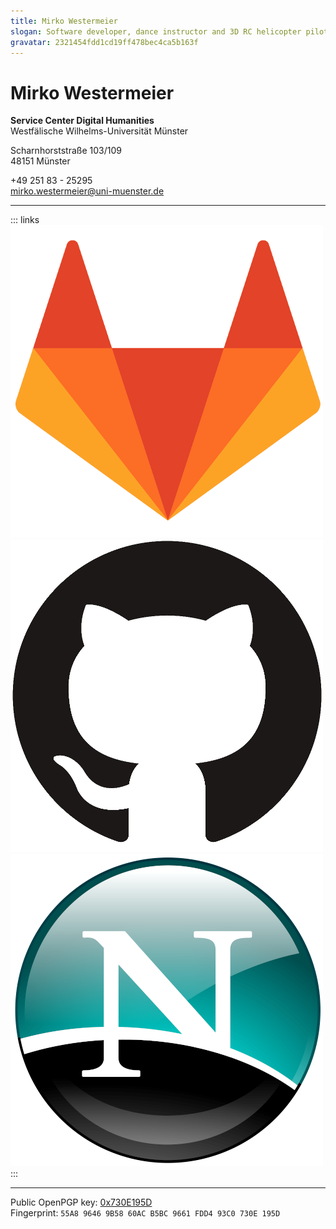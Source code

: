 ```yaml
---
title: Mirko Westermeier
slogan: Software developer, dance instructor and 3D RC helicopter pilot with a passion for teaching
gravatar: 2321454fdd1cd19ff478bec4ca5b163f
---
```


# Mirko Westermeier

**Service Center Digital Humanities**  
Westfälische Wilhelms-Universität Münster

Scharnhorststraße 103/109  
48151 Münster

+49 251 83 - 25295  
[mirko.westermeier@uni-muenster.de][mail]

---

::: links
[![ZIV GitLab: \@memowe][img-gl]][zgl]
[![GitHub: \@memowe][img-gh]][gh]
[![mirko.westermeier.de][img-www]][mwde]
:::

---

Public OpenPGP key: [0x730E195D][pgp]  
Fingerprint: `55A8 9646 9B58 60AC B5BC 9661 FDD4 93C0 730E 195D`

[mail]: mailto:mirko.westermeier@uni-muenster.de
[zgl]: https://zivgitlab.uni-muenster.de/memowe
[gh]: https://github.com/memowe
[mwde]: http://mirko.westermeier.de/
[img-gl]: images/gitlab.png "@memowe auf ZIVGitLab"
[img-gh]: images/github.png "@memowe auf GitHub"
[img-www]: images/www.png "mirko.westermeier.de"
[pgp]: http://mirko.westermeier.de/730E195D.asc
